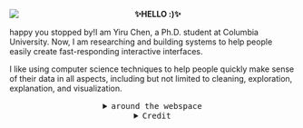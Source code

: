 <p align="left">
<img src="https://tenor.com/bbHFz.gif" align="left">
<p align="center"><strong>✨HELLO :)✨</strong></p>
<p align="left">happy you stopped by!I am Yiru Chen, a Ph.D. student at Columbia University. Now, I am researching and building systems to help people easily create fast-responding interactive interfaces.  

I like using computer science techniques to help people quickly make sense of their data in all aspects, including but not limited to cleaning, exploration, explanation, and visualization.  </p>
</p>


<details>
<summary align="center"><samp>around the webspace</samp></summary>    
  <p align="center">
  <a href="https://twitter.com/Yiru__Chen"><kbd>wanna see my twitter?</kbd></a>
  <a href="https://www.cs.columbia.edu/~chen1ru/"><kbd>maybe my website?</kbd></a>
  </p>


</details>
<details>
<summary align="center"><samp>Credit</samp></summary>    
  <p align="center">🌟Layout borrowed by <a href="https://github.com/chumbud">chumbud's</a>🌟</p>

</details>

